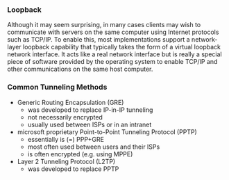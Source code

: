 ### Loopback
Although it may seem surprising, in many cases clients may wish to communicate with servers on the same computer using Internet protocols such as TCP/IP. To enable this, most implementations support a network-layer loopback capability that typically takes the form of a virtual loopback network interface. It acts like a real network interface but is really a special piece of software provided by the operating system to enable TCP/IP and other communications on the same host computer.

### Common Tunneling Methods
* Generic Routing Encapsulation (GRE)
	* was developed to replace IP-in-IP tunneling
	* not necessarily encrypted
	* usually used between ISPs or in an intranet
* microsoft proprietary Point-to-Point Tunneling Protocol (PPTP)
	* essentially is (=) PPP+GRE
	* most often used between users and their ISPs
	* is often encrypted (e.g. using MPPE)
* Layer 2 Tunneling Protocol (L2TP)
	* was developed to replace PPTP
